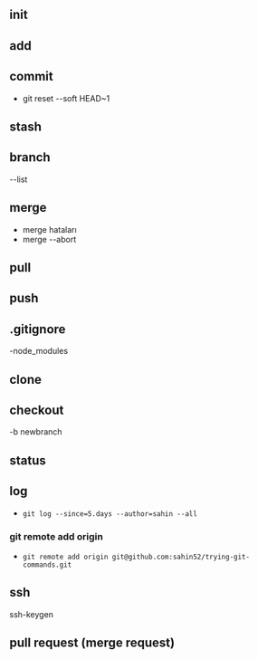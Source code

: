 ## init

## add 

## commit
- git reset --soft HEAD~1
## stash

## branch
 --list
## merge

- merge hataları
- merge --abort
## pull

## push

## .gitignore
 -node_modules

## clone

## checkout
 -b newbranch
## status

## log 
- ```git log --since=5.days --author=sahin --all```
### git remote add origin <server>
- ```git remote add origin git@github.com:sahin52/trying-git-commands.git``` 

## ssh
 ssh-keygen

## pull request (merge request)